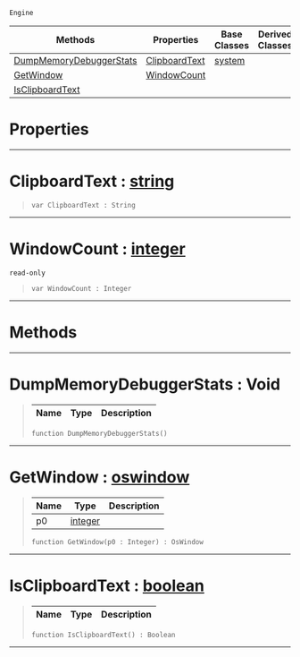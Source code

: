  `Engine`

|Methods|Properties|Base Classes|Derived Classes|
|---|---|---|---|
|[ DumpMemoryDebuggerStats](https://plasmaengine.github.io/PlasmaDocs/Plasma1/C++/code_reference/class_reference/osshell.md#dumpmemorydebuggerstats)|[ ClipboardText](https://plasmaengine.github.io/PlasmaDocs/Plasma1/C++/code_reference/class_reference/osshell.md#clipboardtext-plasma-engin)|[system](https://plasmaengine.github.io/PlasmaDocs/Plasma1/C++/code_reference/class_reference/system.md)| |
|[ GetWindow](https://plasmaengine.github.io/PlasmaDocs/Plasma1/C++/code_reference/class_reference/osshell.md#getwindow-plasma-engine-do)|[ WindowCount](https://plasmaengine.github.io/PlasmaDocs/Plasma1/C++/code_reference/class_reference/osshell.md#windowcount-plasma-engine)| | |
|[ IsClipboardText](https://plasmaengine.github.io/PlasmaDocs/Plasma1/C++/code_reference/class_reference/osshell.md#isclipboardtext-plasma-eng)| | | |


 #  Properties


---  
 #  ClipboardText : [string](https://plasmaengine.github.io/PlasmaDocs/Plasma1/C++/code_reference/lightning_base_types/string.md)

> 
> ``` lang=cpp, name=Lightning
> var ClipboardText : String


---  
 #  WindowCount : [integer](https://plasmaengine.github.io/PlasmaDocs/Plasma1/C++/code_reference/lightning_base_types/integer.md)

 `read-only`

> 
> ``` lang=cpp, name=Lightning
> var WindowCount : Integer


---  
 #  Methods


---  
 #  DumpMemoryDebuggerStats : Void

> 
> |Name|Type|Description|
> |---|---|---|
> ``` lang=cpp, name=Lightning
> function DumpMemoryDebuggerStats()
> ``` 


---  
 #  GetWindow : [oswindow](https://plasmaengine.github.io/PlasmaDocs/Plasma1/C++/code_reference/class_reference/oswindow.md)

> 
> |Name|Type|Description|
> |---|---|---|
> |p0|[integer](https://plasmaengine.github.io/PlasmaDocs/Plasma1/C++/code_reference/lightning_base_types/integer.md)| |
> ``` lang=cpp, name=Lightning
> function GetWindow(p0 : Integer) : OsWindow
> ``` 


---  
 #  IsClipboardText : [boolean](https://plasmaengine.github.io/PlasmaDocs/Plasma1/C++/code_reference/lightning_base_types/boolean.md)

> 
> |Name|Type|Description|
> |---|---|---|
> ``` lang=cpp, name=Lightning
> function IsClipboardText() : Boolean
> ``` 


---  
 

 